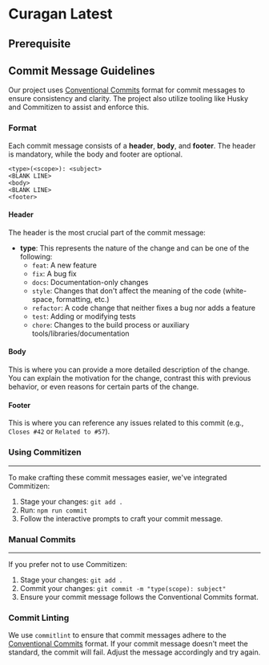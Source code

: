 # Curagan Latest

## Prerequisite

## Commit Message Guidelines

Our project uses [Conventional Commits](https://www.conventionalcommits.org/en/v1.0.0/) format for commit messages to ensure consistency and clarity. The project also utilize tooling like Husky and Commitizen to assist and enforce this.

### Format

Each commit message consists of a **header**, **body**, and **footer**. The header is mandatory, while the body and footer are optional.

```
<type>(<scope>): <subject>
<BLANK LINE>
<body>
<BLANK LINE>
<footer>
```

#### Header

The header is the most crucial part of the commit message:

- **type**: This represents the nature of the change and can be one of the following:
  - `feat`: A new feature
  - `fix`: A bug fix
  - `docs`: Documentation-only changes
  - `style`: Changes that don't affect the meaning of the code (white-space, formatting, etc.)
  - `refactor`: A code change that neither fixes a bug nor adds a feature
  - `test`: Adding or modifying tests
  - `chore`: Changes to the build process or auxiliary tools/libraries/documentation

#### Body

This is where you can provide a more detailed description of the change. You can explain the motivation for the change, contrast this with previous behavior, or even reasons for certain parts of the change.

#### Footer

This is where you can reference any issues related to this commit (e.g., `Closes #42` or `Related to #57`).

### Using Commitizen

---

To make crafting these commit messages easier, we've integrated Commitizen:

1. Stage your changes: `git add .`
2. Run: `npm run commit`
3. Follow the interactive prompts to craft your commit message.

### Manual Commits

---

If you prefer not to use Commitizen:

1. Stage your changes: `git add .`
2. Commit your changes: `git commit -m "type(scope): subject"`
3. Ensure your commit message follows the Conventional Commits format.

### Commit Linting

We use `commitlint` to ensure that commit messages adhere to the [Conventional Commits](https://www.conventionalcommits.org/en/v1.0.0/) format. If your commit message doesn't meet the standard, the commit will fail. Adjust the message accordingly and try again.
